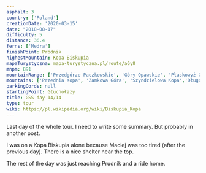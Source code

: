 ```yaml
---
asphalt: 3
country: ['Poland']
creationDate: '2020-03-15'
date: "2018-08-17"
difficulty: 5
distance: 36.4
ferns: ['Medra']
finishPoint: Pródnik
highestMountain: Kopa Biskupia
mapaTurystyczna: mapa-turystyczna.pl/route/a6y8
mnpm: 891
mountainRange: ['Przedgórze Paczkowskie', 'Góry Opawskie', 'Płaskowyż Głubczycki']
mountains: ['Przednia Kopa', 'Zamkowa Góra', 'Szyndzielowa Kopa','Długota', 'Kobylica']
parkingCords: null
startingPoint: Głuchołazy
title: GSS day 14/14
type: tour
wiki: https://pl.wikipedia.org/wiki/Biskupia_Kopa
---
```


Last day of the whole tour. I need to write some summary. But probably in another post.

I was on a Kopa Biskupia alone because Maciej was too tired (after the previous day). There is a nice shelter near the top.

The rest of the day was just reaching Prudnik and a ride home.
